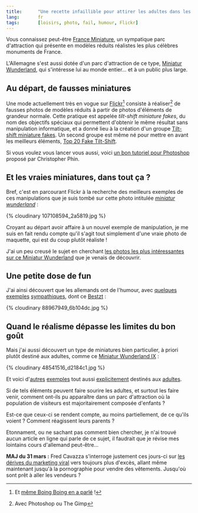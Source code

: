 ```yaml
---
title:      "Une recette infaillible pour attirer les adultes dans les parcs d'attraction ?"
lang:       fr
tags:       [loisirs, photo, fail, humour, Flickr]
---
```


Vous connaissez peut-être [France Miniature](http://www.franceminiature.com/), un sympatique parc d'attraction qui présente en modèles réduits réalistes les plus célèbres monuments de France.

L'Allemagne s'est aussi dotée d'un parc d'attraction de ce type, [Miniatur Wunderland](http://www.miniatur-wunderland.de/), qui s'intéresse lui au monde entier... et à un public plus large.

## Au départ, de fausses miniatures

Une mode actuellement très en vogue sur [Flickr](/tags/flickr.html)[^1] consiste à réaliser[^2] de fausses photos de modèles réduits à partir de photos d'éléments de grandeur normale. Cette pratique est appelée *tilt-shift miniature fakes*, du nom des objectifs spéciaux qui permettent d'obtenir le même résultat sans manipulation informatique, et a donné lieu à la création d'un groupe [Tilt-shift miniature fakes](http://www.flickr.com/groups/59319377@N00/). Un second groupe est même né pour mettre en avant les meilleurs éléments, [Top 20 Fake Tilt-Shift](http://www.flickr.com/groups/top20faketiltshift/).

Si vous voulez vous lancer vous aussi, voici [un bon tutoriel pour Photoshop](http://recedinghairline.co.uk/tutorials/fakemodel/) proposé par Christopher Phin.

## Et les vraies miniatures, dans tout ça ?

Bref, c'est en parcourant Flickr à la recherche des meilleurs exemples de ces manipulations que je suis tombé sur cette photo intitulée *[miniatur wunderland](http://www.flickr.com/photos/wvs/107108594/)* :

{% cloudinary 107108594_2a5819.jpg %}

Croyant au départ avoir affaire à un nouvel exemple de manipulation, je me suis en fait rendu compte qu'il s'agit tout simplement d'une vraie photo de maquette, qui est du coup plutôt réaliste !

J'ai un peu creusé le sujet en cherchant [les photos les plus intéressantes sur ce Miniatur Wunderland](http://www.flickr.com/photos/tags/miniaturwunderland/interesting/) que je venais de découvrir.

## Une petite dose de fun

J'ai ainsi découvert que les allemands ont de l'humour, avec [quelques](http://www.flickr.com/photos/barttc/51132903/) [exemples](http://www.flickr.com/photos/barttc/51133175/) [sympathiques](http://www.freakydog.de/galerie/bild/166/), dont ce [Bestzt](http://www.flickr.com/photos/effpunkt/88967949/) :

{% cloudinary 88967949_6b104dc.jpg %}


## Quand le réalisme dépasse les limites du bon goût


Mais j'ai aussi découvert un type de miniatures bien particulier, à priori plutôt destiné aux adultes, comme ce [Miniatur Wunderland IX](http://www.flickr.com/photos/gullideckel/48541516/) :

{% cloudinary 48541516_d2184c1.jpg %}


Et voici d'[autres](http://www.flickr.com/photos/gullideckel/48541518/) [exemples](http://www.flickr.com/photos/gullideckel/48541517/) tout aussi [explicitement](http://www.flickr.com/photos/barttc/51132448/) destinés aux [adultes](http://www.flickr.com/photos/oandreas/1145708/).

Si de tels éléments peuvent faire sourire les adultes, et surtout les faire venir, comment ont-ils pu apparaître dans un parc d'attraction où la population de visiteurs est majoritairement composée d'enfants ?

Est-ce que ceux-ci se rendent compte, au moins partiellement, de ce qu'ils voient ? Comment réagissent leurs parents ?

Etonnament, ou ne sachant pas comment bien chercher, je n'ai trouvé aucun article en ligne qui parle de ce sujet, il faudrait que je révise mes lointains cours d'allemand peut-être...

**MAJ du 31 mars :** Fred Cavazza s'interroge justement ces jours-ci sur [les dérives du marketing viral](http://www.fredcavazza.net/index.php?2006/03/29/1111-les-derives-du-marketing-viral) vers toujours plus d'excès, allant même maintenant jusqu'à la pornographie pour vendre des vêtements. Jusqu'où sont prêt à aller les vendeurs ?


[^1]: Et [même Boing Boing en a parlé](http://www.boingboing.net/2006/02/27/fake_tilt_shift_phot.html) !

[^2]: Avec Photoshop ou The Gimp

